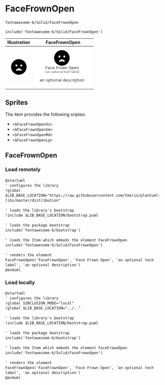 # FaceFrownOpen


```text
fontawesome-6/Solid/FaceFrownOpen
```

```text
include('fontawesome-6/Solid/FaceFrownOpen')
```



| Illustration | FaceFrownOpen |
| :---: | :---: |
| ![illustration for Illustration](../../fontawesome-6/Solid/FaceFrownOpen.png) | ![illustration for FaceFrownOpen](../../fontawesome-6/Solid/FaceFrownOpen.Local.png) |



## Sprites
The item provides the following sriptes:

- `<$FaceFrownOpenXs>`
- `<$FaceFrownOpenSm>`
- `<$FaceFrownOpenMd>`
- `<$FaceFrownOpenLg>`





## FaceFrownOpen

### Load remotely
```plantuml
@startuml
' configures the library
!global $LIB_BASE_LOCATION="https://raw.githubusercontent.com/tmorin/plantuml-libs/master/distribution"

' loads the library's bootstrap
!include $LIB_BASE_LOCATION/bootstrap.puml

' loads the package bootstrap
include('fontawesome-6/bootstrap')

' loads the Item which embeds the element FaceFrownOpen
include('fontawesome-6/Solid/FaceFrownOpen')

' renders the element
FaceFrownOpen('FaceFrownOpen', 'Face Frown Open', 'an optional tech label', 'an optional description')
@enduml
```

### Load locally
```plantuml
@startuml
' configures the library
!global $INCLUSION_MODE="local"
!global $LIB_BASE_LOCATION="../.."

' loads the library's bootstrap
!include $LIB_BASE_LOCATION/bootstrap.puml

' loads the package bootstrap
include('fontawesome-6/bootstrap')

' loads the Item which embeds the element FaceFrownOpen
include('fontawesome-6/Solid/FaceFrownOpen')

' renders the element
FaceFrownOpen('FaceFrownOpen', 'Face Frown Open', 'an optional tech label', 'an optional description')
@enduml
```

